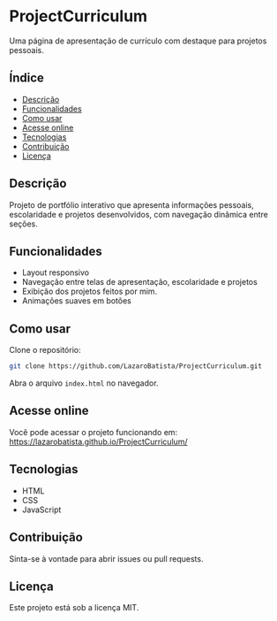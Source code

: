 # ProjectCurriculum

Uma página de apresentação de currículo com destaque para projetos pessoais.

## Índice

- [Descrição](#descrição)
- [Funcionalidades](#funcionalidades)
- [Como usar](#como-usar)
- [Acesse online](#acesse-online)
- [Tecnologias](#tecnologias)
- [Contribuição](#contribuição)
- [Licença](#licença)

## Descrição

Projeto de portfólio interativo que apresenta informações pessoais, escolaridade e projetos desenvolvidos, com navegação dinâmica entre seções.

## Funcionalidades

- Layout responsivo
- Navegação entre telas de apresentação, escolaridade e projetos
- Exibição dos projetos feitos por mim. 
- Animações suaves em botões

## Como usar

Clone o repositório:
```bash
git clone https://github.com/LazaroBatista/ProjectCurriculum.git
```
Abra o arquivo `index.html` no navegador.

## Acesse online

Você pode acessar o projeto funcionando em:  
https://lazarobatista.github.io/ProjectCurriculum/

## Tecnologias

- HTML
- CSS
- JavaScript

## Contribuição

Sinta-se à vontade para abrir issues ou pull requests.

## Licença

Este projeto está sob a licença MIT.
